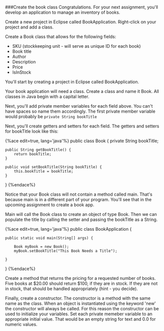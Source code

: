 <!--djw:done
03.09.16 updated with minor modifications to text
-->
###Create the book class
Congratulations. For your next assignment, you'll develop an application to manage an inventory of books.

Create a new project in Eclipse called BookApplication.
Right-click on your project and add a class.

Create a Book class that allows for the following fields: 
* SKU (stockkeeping unit - will serve as unique ID for each book)
* Book title
* Author
* Description
* Price
* IsInStock

You'll start by creating a project in Eclipse called BookApplication.

Your book application will need a class. Create a class and name it Book. All classes in Java begin with a capital letter.

Next, you'll add private member variables for each field above. You can't have spaces so name them accordingly. The first private member variable would probably be ```private String bookTitle```

Next, you'll create getters and setters for each field. The getters and setters for bookTitle look like this:

{%ace edit=true, lang='java'%}
public class Book {
	private String bookTitle;

	public String getBookTitle() {
		return bookTitle;
	}

	public void setBookTitle(String bookTitle) {
		this.bookTitle = bookTitle;
	}
}
{%endace%}

Notice that your Book class will not contain a method called main. That's because main is in a different part of your program. You'll see that in the upcoming assignment to create a book app. 

Main will call the Book class to create an object of type Book. Then we can populate the title by calling the setter and passing the bookTitle as a String.

{%ace edit=true, lang='java'%}
public class BookApplication {

	public static void main(String[] args) {
	
		Book myBook = new Book();
		myBook.setBookTitle("This Book Needs a Title");

	}
}
{%endace%}

Create a method that returns the pricing for a requested number of books. Five books at $20.00 should return $100, if they are in stock. If they are not in stock, that should be handled appropriately (hint - you decide).

Finally, create a constructor. The constructor is a method with the same name as the class. When an object is instantiated using the keyword 'new' the constructor will always be called. For this reason the constructor can be used to initialize your variables. Set each private memeber variable to an appropriate initial value. That would be an empty string for text and 0.0 for numeric values.





